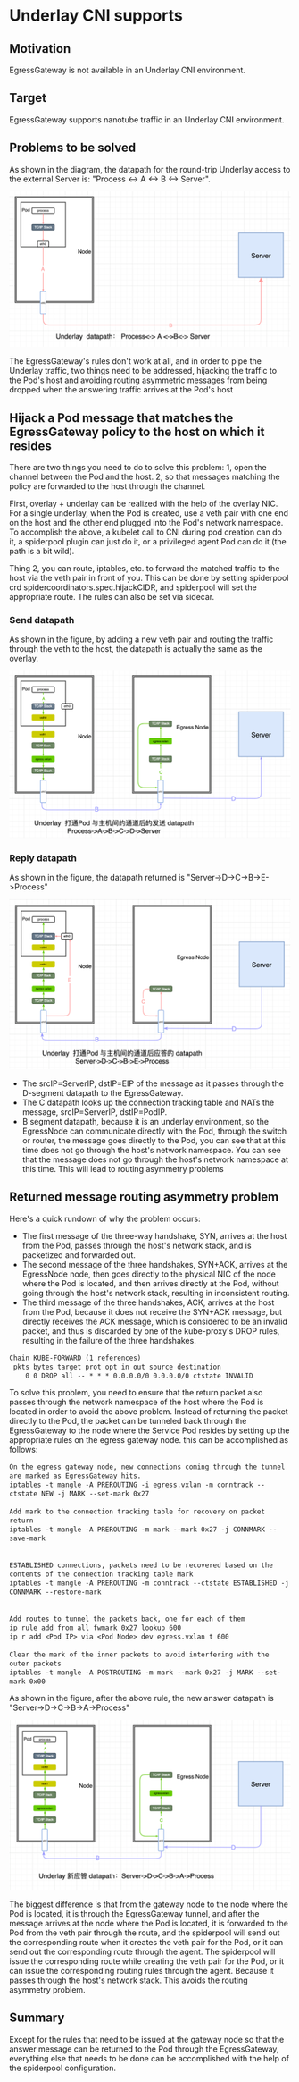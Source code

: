 # Underlay CNI supports

## Motivation

EgressGateway is not available in an Underlay CNI environment.

## Target

EgressGateway supports nanotube traffic in an Underlay CNI environment.

## Problems to be solved

As shown in the diagram, the datapath for the round-trip Underlay access to the external Server is: "Process <-> A <-> B <-> Server".

![datapath](../../images/underlay_datapath.png)

The EgressGateway's rules don't work at all, and in order to pipe the Underlay traffic, two things need to be addressed, hijacking the traffic to the Pod's host and avoiding routing asymmetric messages from being dropped when the answering traffic arrives at the Pod's host

## Hijack a Pod message that matches the EgressGateway policy to the host on which it resides

There are two things you need to do to solve this problem:
1, open the channel between the Pod and the host.
2, so that messages matching the policy are forwarded to the host through the channel.

First, overlay + underlay can be realized with the help of the overlay NIC. For a single underlay, when the Pod is created, use a veth pair with one end on the host and the other end plugged into the Pod's network namespace. To accomplish the above, a kubelet call to CNI during pod creation can do it, a spiderpool plugin can just do it, or a privileged agent Pod can do it (the path is a bit wild).

Thing 2, you can route, iptables, etc. to forward the matched traffic to the host via the veth pair in front of you. This can be done by setting spiderpool crd spidercoordinators.spec.hijackCIDR, and spiderpool will set the appropriate route. The rules can also be set via sidecar.

### Send datapath

As shown in the figure, by adding a new veth pair and routing the traffic through the veth to the host, the datapath is actually the same as the overlay.

![send-datapath](../../images/underlay_send_datapath.png)

### Reply datapath

As shown in the figure, the datapath returned is "Server->D->C->B->E->Process"

![reply](../../images/underlay_error_reply_datapath.png)

- The srcIP=ServerIP, dstIP=EIP of the message as it passes through the D-segment datapath to the EgressGateway.
- The C datapath looks up the connection tracking table and NATs the message, srcIP=ServerIP, dstIP=PodIP.
- B segment datapath, because it is an underlay environment, so the EgressNode can communicate directly with the Pod, through the switch or router, the message goes directly to the Pod, you can see that at this time does not go through the host's network namespace. You can see that the message does not go through the host's network namespace at this time. This will lead to routing asymmetry problems

## Returned message routing asymmetry problem

Here's a quick rundown of why the problem occurs:

- The first message of the three-way handshake, SYN, arrives at the host from the Pod, passes through the host's network stack, and is packetized and forwarded out.
- The second message of the three handshakes, SYN+ACK, arrives at the EgressNode node, then goes directly to the physical NIC of the node where the Pod is located, and then arrives directly at the Pod, without going through the host's network stack, resulting in inconsistent routing.
- The third message of the three handshakes, ACK, arrives at the host from the Pod, because it does not receive the SYN+ACK message, but directly receives the ACK message, which is considered to be an invalid packet, and thus is discarded by one of the kube-proxy's DROP rules, resulting in the failure of the three handshakes.

``` shell
Chain KUBE-FORWARD (1 references)
 pkts bytes target prot opt in out source destination
    0 0 DROP all -- * * * 0.0.0.0/0 0.0.0.0/0 ctstate INVALID
```

To solve this problem, you need to ensure that the return packet also passes through the network namespace of the host where the Pod is located in order to avoid the above problem. Instead of returning the packet directly to the Pod, the packet can be tunneled back through the EgressGateway to the node where the Service Pod resides by setting up the appropriate rules on the egress gateway node. this can be accomplished as follows:

``` shell
On the egress gateway node, new connections coming through the tunnel are marked as EgressGateway hits.
iptables -t mangle -A PREROUTING -i egress.vxlan -m conntrack --ctstate NEW -j MARK --set-mark 0x27

Add mark to the connection tracking table for recovery on packet return
iptables -t mangle -A PREROUTING -m mark --mark 0x27 -j CONNMARK --save-mark


ESTABLISHED connections, packets need to be recovered based on the contents of the connection tracking table Mark
iptables -t mangle -A PREROUTING -m conntrack --ctstate ESTABLISHED -j CONNMARK --restore-mark


Add routes to tunnel the packets back, one for each of them
ip rule add from all fwmark 0x27 lookup 600
ip r add <Pod IP> via <Pod Node> dev egress.vxlan t 600

Clear the mark of the inner packets to avoid interfering with the outer packets
iptables -t mangle -A POSTROUTING -m mark --mark 0x27 -j MARK --set-mark 0x00
```

As shown in the figure, after the above rule, the new answer datapath is "Server->D->C->B->A->Process"

![reply](../../images/underlay_reply_datapath.png)

The biggest difference is that from the gateway node to the node where the Pod is located, it is through the EgressGateway tunnel, and after the message arrives at the node where the Pod is located, it is forwarded to the Pod from the veth pair through the route, and the spiderpool will send out the corresponding route when it creates the veth pair for the Pod, or it can send out the corresponding route through the agent. The spiderpool will issue the corresponding route while creating the veth pair for the Pod, or it can issue the corresponding routing rules through the agent. Because it passes through the host's network stack. This avoids the routing asymmetry problem.

## Summary

Except for the rules that need to be issued at the gateway node so that the answer message can be returned to the Pod through the EgressGateway, everything else that needs to be done can be accomplished with the help of the spiderpool configuration.
